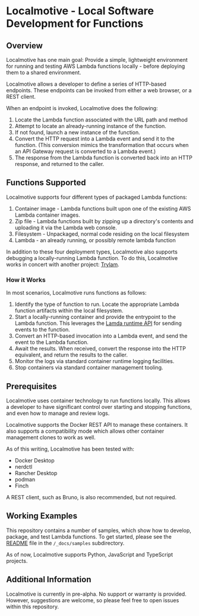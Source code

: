 # Localmotive - Local Software Development for Functions

## Overview

Localmotive has one main goal: Provide a simple, lightweight environment for running
and testing AWS Lambda functions locally - before deploying them to a shared environment.

Localmotive allows a developer to define a series of HTTP-based endpoints. These endpoints
can be invoked from either a web browser, or a REST client.

When an endpoint is invoked, Localmotive does the following:
1. Locate the Lambda function associated with the URL path and method
2. Attempt to locate an already-running instance of the function.
3. If not found, launch a new instance of the function.
4. Convert the HTTP request into a Lambda event and send it to the function.
   (This conversion mimics the transformation that occurs when an API Gateway request
   is converted to a Lambda event.)
5. The response from the Lambda function is converted back into an HTTP response, and
   returned to the caller.


## Functions Supported

Localmotive supports four different types of packaged Lambda functions:
1. Container image - Lambda functions built upon one of the existing AWS Lambda container images.
2. Zip file - Lambda functions built by zipping up a directory's contents and uploading it via
   the Lambda web console.
3. Filesystem - Unpackaged, normal code residing on the local filesystem
4. Lambda - an already running, or possibly remote lambda function

In addition to these four deployment types, Localmotive also supports debugging a locally-running
Lambda function. To do this, Localmotive works in concert with another project:
[Trylam](https://github.com/tim1e9/trylam).

### How it Works

In most scenarios, Localmotive runs functions as follows:
1. Identify the type of function to run. Locate the appropriate Lambda function
   artifacts within the local filesystem.
2. Start a locally-running container and provide the entrypoint to the Lambda
   function. This leverages the 
   [Lamda runtime API](https://docs.aws.amazon.com/lambda/latest/dg/runtimes-api.html)
   for sending events to the function.
3. Convert an HTTP-based invocation into a Lambda event, and send the event to the
   Lambda function.
4. Await the results. When received, convert the response into the HTTP equivalent,
   and return the results to the caller.
5. Monitor the logs via standard container runtime logging facilities.
6. Stop containers via standard container management tooling.


## Prerequisites

Localmotive uses container technology to run functions locally. This allows a developer to have
significant control over starting and stopping functions, and even how to manage and review
logs.

Localmotive supports the Docker REST API to manage these containers. It also supports a
compatibility mode which allows other container management clones to work as well.

As of this writing, Localmotive has been tested with:
- Docker Desktop
- nerdctl
- Rancher Desktop
- podman
- Finch

A REST client, such as Bruno, is also recommended, but not required. 


## Working Examples

This repository contains a number of samples, which show how to develop, package, and test
Lambda functions. To get started, please see the
[README](https://github.com/tim1e9/localmotive/tree/main/_docs/samples)
file in the `/_docs/samples` subdirectory.

As of now, Localmotive supports Python, JavaScript and TypeScript projects.

## Additional Information
Localmotive is currently in pre-alpha. No support or warranty is provided. However, suggestions
are welcome, so please feel free to open issues within this repository.